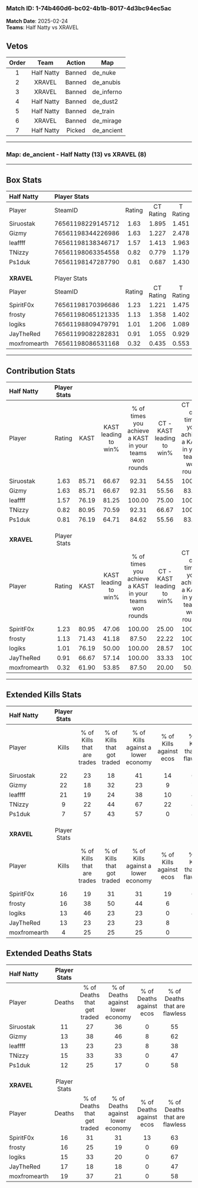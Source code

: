 ### Match ID: 1-74b460d6-bc02-4b1b-8017-4d3bc94ec5ac  
**Match Date**: 2025-02-24  
**Teams**: Half Natty vs XRAVEL  

## Vetos  

| Order | Team | Action | Map |
| :---: | :--: | :----: | --- |
| 1 | Half Natty | Banned | de_nuke |
| 2 | XRAVEL | Banned | de_anubis |
| 3 | XRAVEL | Banned | de_inferno |
| 4 | Half Natty | Banned | de_dust2 |
| 5 | Half Natty | Banned | de_train |
| 6 | XRAVEL | Banned | de_mirage |
| 7 | Half Natty | Picked | de_ancient |

---  

### **Map**: de_ancient - Half Natty (13) vs XRAVEL (8)  
---  

## Box Stats  

| **Half Natty** | Player Stats      |        |           |          |       |       |       |         |        |      |     |
| :- | :- | :-: | :-: | :-: | :-: | :-: | :-: | :-: | :-: | :-: | :-: |
| Player         | SteamID           | Rating | CT Rating | T Rating | KAST  |  ADR  | Kills | Assists | Deaths | K/D  | HS% |
| Siruostak      | 76561198229145712 |  1.63  |   1.895   |  1.451   | 85.71 | 92.1  |  22   |    4    |   11   | 2.00 | 27  |
| Gizmy          | 76561198344226986 |  1.63  |   1.227   |  2.478   | 85.71 | 105.6 |  22   |    7    |   13   | 1.69 | 40  |
| leaffff        | 76561198138346717 |  1.57  |   1.413   |  1.963   | 76.19 | 116.1 |  21   |   10    |   13   | 1.62 | 61  |
| TNizzy         | 76561198063354558 |  0.82  |   0.779   |  1.179   | 80.95 | 52.2  |   9   |    3    |   15   | 0.60 | 22  |
| Ps1duk         | 76561198147287790 |  0.81  |   0.687   |  1.430   | 76.19 | 55.7  |   7   |    6    |   12   | 0.58 | 28  |
|                |                   |        |           |          |       |       |       |         |        |      |     |
|                |                   |        |           |          |       |       |       |         |        |      |     |
|                |                   |        |           |          |       |       |       |         |        |      |     |
| **XRAVEL**     | Player Stats      |        |           |          |       |       |       |         |        |      |     |
| Player         | SteamID           | Rating | CT Rating | T Rating | KAST  |  ADR  | Kills | Assists | Deaths | K/D  | HS% |
| SpiritF0x      | 76561198170396686 |  1.23  |   1.221   |  1.475   | 80.95 | 91.1  |  16   |    7    |   16   | 1.00 | 50  |
| frosty         | 76561198065121335 |  1.13  |   1.358   |  1.402   | 71.43 | 85.2  |  16   |    4    |   16   | 1.00 | 43  |
| logiks         | 76561198809479791 |  1.01  |   1.206   |  1.089   | 76.19 | 66.1  |  13   |    6    |   15   | 0.87 | 61  |
| JayTheRed      | 76561199082282831 |  0.91  |   1.055   |  0.929   | 66.67 | 73.4  |  13   |    4    |   17   | 0.76 | 69  |
| moxfromearth   | 76561198086531168 |  0.32  |   0.435   |  0.553   | 61.90 | 34.7  |   4   |    3    |   19   | 0.21 | 25  |
---  

## Contribution Stats  

| **Half Natty** | Player Stats |       |                      |                                                        |                           |                                                             |                          |                                                            |
| :- | :-: | :-: | :-: | :-: | :-: | :-: | :-: | :-: |
| Player         |    Rating    | KAST  | KAST leading to win% | % of times you achieve a KAST in your teams won rounds | CT - KAST leading to win% | CT - % of times you achieve a KAST in your teams won rounds | T - KAST leading to win% | T - % of times you achieve a KAST in your teams won rounds |
| Siruostak      |     1.63     | 85.71 |        66.67         |                         92.31                          |           54.55           |                           100.00                            |          85.71           |                           85.71                            |
| Gizmy          |     1.63     | 85.71 |        66.67         |                         92.31                          |           55.56           |                            83.33                            |          77.78           |                           100.00                           |
| leaffff        |     1.57     | 76.19 |        81.25         |                         100.00                         |           75.00           |                           100.00                            |          87.50           |                           100.00                           |
| TNizzy         |     0.82     | 80.95 |        70.59         |                         92.31                          |           66.67           |                           100.00                            |          75.00           |                           85.71                            |
| Ps1duk         |     0.81     | 76.19 |        64.71         |                         84.62                          |           55.56           |                            83.33                            |          75.00           |                           85.71                            |
|                |              |       |                      |                                                        |                           |                                                             |                          |                                                            |
|                |              |       |                      |                                                        |                           |                                                             |                          |                                                            |
|                |              |       |                      |                                                        |                           |                                                             |                          |                                                            |
| **XRAVEL**     | Player Stats |       |                      |                                                        |                           |                                                             |                          |                                                            |
| Player         |    Rating    | KAST  | KAST leading to win% | % of times you achieve a KAST in your teams won rounds | CT - KAST leading to win% | CT - % of times you achieve a KAST in your teams won rounds | T - KAST leading to win% | T - % of times you achieve a KAST in your teams won rounds |
| SpiritF0x      |     1.23     | 80.95 |        47.06         |                         100.00                         |           25.00           |                           100.00                            |          66.67           |                           100.00                           |
| frosty         |     1.13     | 71.43 |        41.18         |                         87.50                          |           22.22           |                           100.00                            |          62.50           |                           83.33                            |
| logiks         |     1.01     | 76.19 |        50.00         |                         100.00                         |           28.57           |                           100.00                            |          66.67           |                           100.00                           |
| JayTheRed      |     0.91     | 66.67 |        57.14         |                         100.00                         |           33.33           |                           100.00                            |          75.00           |                           100.00                           |
| moxfromearth   |     0.32     | 61.90 |        53.85         |                         87.50                          |           20.00           |                            50.00                            |          75.00           |                           100.00                           |
---  

## Extended Kills Stats  

| **Half Natty** | Player Stats |                            |                            |                                    |                         |                              |                                 |                                       |                    |           |
| :- | :-: | :-: | :-: | :-: | :-: | :-: | :-: | :-: | :-: | :-: |
| Player         |    Kills     | % of Kills that are trades | % of Kills that got traded | % of Kills against a lower economy | % of Kills against ecos | % of Kills that are flawless | % of Kills that are close duels | % of Kills that are assisted by flash | Pistol Round Kills | AWP Kills |
| Siruostak      |      22      |             23             |             18             |                 41                 |           14            |              64              |                5                |                   5                   |         2          |     0     |
| Gizmy          |      22      |             18             |             32             |                 23                 |            9            |              77              |                5                |                   0                   |         2          |     0     |
| leaffff        |      21      |             19             |             24             |                 38                 |           10            |              43              |               14                |                   0                   |         1          |     0     |
| TNizzy         |      9       |             22             |             44             |                 67                 |           22            |              44              |                0                |                   0                   |         0          |     0     |
| Ps1duk         |      7       |             57             |             43             |                 57                 |            0            |              86              |                0                |                   0                   |         1          |     0     |
|                |              |                            |                            |                                    |                         |                              |                                 |                                       |                    |           |
|                |              |                            |                            |                                    |                         |                              |                                 |                                       |                    |           |
|                |              |                            |                            |                                    |                         |                              |                                 |                                       |                    |           |
| **XRAVEL**     | Player Stats |                            |                            |                                    |                         |                              |                                 |                                       |                    |           |
| Player         |    Kills     | % of Kills that are trades | % of Kills that got traded | % of Kills against a lower economy | % of Kills against ecos | % of Kills that are flawless | % of Kills that are close duels | % of Kills that are assisted by flash | Pistol Round Kills | AWP Kills |
| SpiritF0x      |      16      |             19             |             31             |                 31                 |           19            |              63              |               13                |                   6                   |         2          |     0     |
| frosty         |      16      |             38             |             50             |                 44                 |            6            |              56              |                6                |                  13                   |         4          |     0     |
| logiks         |      13      |             46             |             23             |                 23                 |            0            |              46              |               15                |                  15                   |         1          |     1     |
| JayTheRed      |      13      |             23             |             23             |                 23                 |            8            |              54              |                8                |                   8                   |         0          |     0     |
| moxfromearth   |      4       |             25             |             25             |                 25                 |            0            |              25              |                0                |                   0                   |         0          |     0     |
## Extended Deaths Stats  

| **Half Natty** | Player Stats |                             |                                   |                          |                               |                            |                           |               |
| :- | :-: | :-: | :-: | :-: | :-: | :-: | :-: | :-: |
| Player         |    Deaths    | % of Deaths that get traded | % of Deaths against lower economy | % of Deaths against ecos | % of Deaths that are flawless | % of Deaths that are close | % of Deaths while blinded | Deaths to AWP |
| Siruostak      |      11      |             27              |                36                 |            0             |              55               |             18             |             0             |       0       |
| Gizmy          |      13      |             38              |                46                 |            8             |              62               |             0              |            23             |       0       |
| leaffff        |      13      |             23              |                23                 |            8             |              38               |             8              |             8             |       1       |
| TNizzy         |      15      |             33              |                33                 |            0             |              47               |             13             |            13             |       0       |
| Ps1duk         |      12      |             25              |                17                 |            0             |              58               |             8              |             0             |       0       |
|                |              |                             |                                   |                          |                               |                            |                           |               |
|                |              |                             |                                   |                          |                               |                            |                           |               |
|                |              |                             |                                   |                          |                               |                            |                           |               |
| **XRAVEL**     | Player Stats |                             |                                   |                          |                               |                            |                           |               |
| Player         |    Deaths    | % of Deaths that get traded | % of Deaths against lower economy | % of Deaths against ecos | % of Deaths that are flawless | % of Deaths that are close | % of Deaths while blinded | Deaths to AWP |
| SpiritF0x      |      16      |             31              |                31                 |            13            |              63               |             13             |             0             |       0       |
| frosty         |      16      |             25              |                19                 |            0             |              69               |             13             |             0             |       0       |
| logiks         |      15      |             33              |                20                 |            0             |              67               |             0              |             7             |       0       |
| JayTheRed      |      17      |             18              |                18                 |            0             |              47               |             0              |             0             |       0       |
| moxfromearth   |      19      |             37              |                21                 |            0             |              58               |             5              |             0             |       0       |
